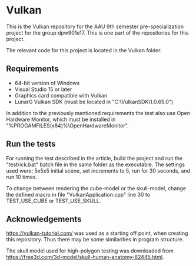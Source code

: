 # Vulkan

This is the Vulkan repository for the AAU 9th semester pre-specialization project for the group dpw901e17.
This is one part of the repositories for this project.

The relevant code for this project is located in the Vulkan folder.

## Requirements

* 64-bit version of Windows
* Visual Studio 15 or later
* Graphics card compatible with Vulkan
* LunarG Vulkan SDK (must be located in "C:\VulkanSDK\1.0.65.0\")

In addition to the previously mentioned requirements the test also use Open Hardware Monitor, which must be installed in "%PROGAMFILES(x84)%\OpenHardwareMonitor".

## Run the tests

For running the test described in the article, build the project and run the "testrick.bat" batch file in the same folder as the executable.
The settings used were; 5x5x5 initial scene, set increments to 5, run for 30 seconds, and run 10 times.

To change between rendering the cube-model or the skull-model, change the defined macro in file "VulkanApplication.cpp" line 30 to TEST_USE_CUBE or TEST_USE_SKULL.

## Acknowledgements
https://vulkan-tutorial.com/ was used as a starting off point, when creating this repository. Thus there may be some similarities in program structure.

The skull model used for high-polygon testing was downloaded from https://free3d.com/3d-model/skull-human-anatomy-82445.html.
